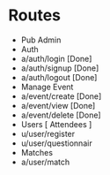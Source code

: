 # Routes 
- Pub Admin
 - Auth
  - a/auth/login [Done]
  - a/auth/signup [Done]
  - a/auth/logout [Done]
 - Manage Event 
  - a/event/create [Done]
  - a/event/view [Done]
  - a/event/delete [Done]
- Users [ Attendees ]
 - u/user/register
 - u/user/questionnair 
- Matches
 - a/user/match